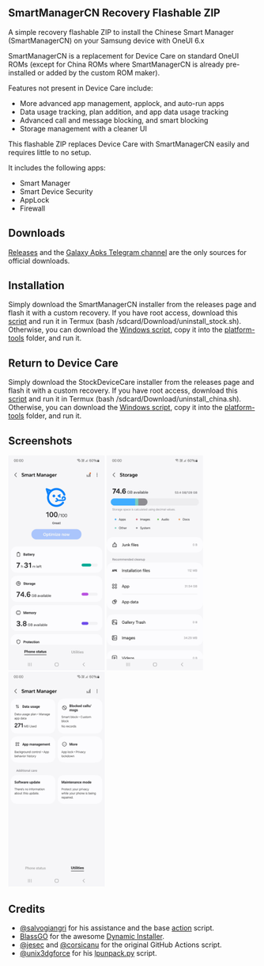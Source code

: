 ## SmartManagerCN Recovery Flashable ZIP
A simple recovery flashable ZIP to install the Chinese Smart Manager (SmartManagerCN) on your Samsung device with OneUI 6.x

SmartManagerCN is a replacement for Device Care on standard OneUI ROMs (except for China ROMs where SmartManagerCN is already pre-installed or added by the custom ROM maker).

Features not present in Device Care include:

- More advanced app management, applock, and auto-run apps
- Data usage tracking, plan addition, and app data usage tracking
- Advanced call and message blocking, and smart blocking
- Storage management with a cleaner UI

This flashable ZIP replaces Device Care with SmartManagerCN easily and requires little to no setup.

It includes the following apps:

- Smart Manager
- Smart Device Security
- AppLock
- Firewall

## Downloads
[Releases](https://github.com/elasfursaad/SmartManager/releases) and the [Galaxy Apks Telegram channel](https://t.me/galaxyapks) are the only sources for official downloads.

## Installation
Simply download the SmartManagerCN installer from the releases page and flash it with a custom recovery. If you have root access, download this [script](https://github.com/elasfursaad/SmartManager/blob/master/extras/Stock/uninstall_stock.sh) and run it in Termux (bash /sdcard/Download/uninstall_stock.sh). Otherwise, you can download the [Windows script](https://github.com/elasfursaad/SmartManager/blob/master/extras/Stock/uninstall_stock.bat), copy it into the [platform-tools](https://developer.android.com/tools/releases/platform-tools) folder, and run it.

## Return to Device Care
Simply download the StockDeviceCare installer from the releases page and flash it with a custom recovery. If you have root access, download this [script](https://github.com/elasfursaad/SmartManager/blob/master/extras/China/uninstall_china.sh) and run it in Termux (bash /sdcard/Download/uninstall_china.sh). Otherwise, you can download the [Windows script](https://github.com/elasfursaad/SmartManager/blob/master/extras/China/uninstall_china.bat), copy it into the [platform-tools](https://developer.android.com/tools/releases/platform-tools) folder, and run it.

## Screenshots
<p float="left">
  <img src="readme-res/img1.jpg" width="195" />
  <img src="readme-res/img2.jpg" width="195" />
  <img src="readme-res/img3.jpg" width="195" />
</p>

## Credits
- [@salvogiangri](https://github.com/salvogiangri) for his assistance and the base [action](https://github.com/Mesa-Labs-Archive/proprietary_vendor_samsung_a54x/blob/main/.github/workflows/check.yml) script.
- [BlassGO](https://xdaforums.com/m/blassgo.11402469/) for the awesome [Dynamic Installer](https://xdaforums.com/t/zip-dual-installer-dynamic-installer-stable-5-1-android-10-or-earlier.4279541/).
- [@jesec](https://github.com/jesec) and [@corsicanu](https://github.com/corsicanu) for the original GitHub Actions script.
- [@unix3dgforce](https://github.com/unix3dgforce) for his [lpunpack.py](https://github.com/unix3dgforce/lpunpack) script.
